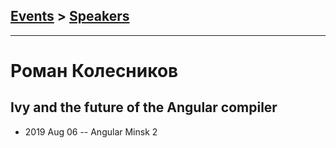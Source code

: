 ## [Events](../README.md) > [Speakers](../speakers.md)
---

# Роман Колесников

## Ivy and the future of the Angular compiler
- 2019 Aug 06 -- Angular Minsk 2    
